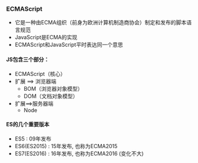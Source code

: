 ### ECMAScript
- 它是一种由ECMA组织（前身为欧洲计算机制造商协会）制定和发布的脚本语言规范
- JavaScript是ECMA的实现
- ECMAScript和JavaScript平时表达同一个意思

#### JS包含三个部分：
- ECMAScript（核心）
- 扩展 ==> 浏览器端
	* BOM（浏览器对象模型）
	* DOM（文档对象模型）
- 扩展==>服务器端
	* Node
	

#### ES的几个重要版本
- ES5 : 09年发布
- ES6(ES2015) : 15年发布, 也称为ECMA2015
- ES7(ES2016) : 16年发布, 也称为ECMA2016  (变化不大)